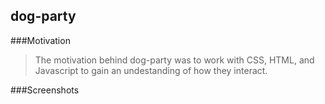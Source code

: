 ## dog-party

###Motivation
> The motivation behind dog-party was to work with CSS, HTML, and Javascript to gain an undestanding of how they interact.

###Screenshots
